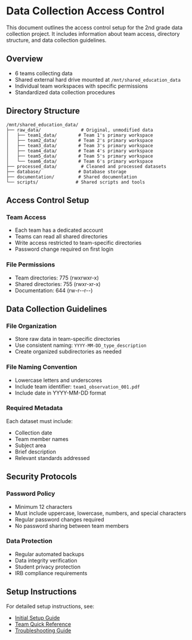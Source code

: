 # Data Collection Access Control

This document outlines the access control setup for the 2nd grade data collection project. It includes information about team access, directory structure, and data collection guidelines.

## Overview

- 6 teams collecting data
- Shared external hard drive mounted at `/mnt/shared_education_data`
- Individual team workspaces with specific permissions
- Standardized data collection procedures

## Directory Structure

```
/mnt/shared_education_data/
├── raw_data/               # Original, unmodified data
│   ├── team1_data/        # Team 1's primary workspace
│   ├── team2_data/        # Team 2's primary workspace
│   ├── team3_data/        # Team 3's primary workspace
│   ├── team4_data/        # Team 4's primary workspace
│   ├── team5_data/        # Team 5's primary workspace
│   └── team6_data/        # Team 6's primary workspace
├── processed_data/         # Cleaned and processed datasets
├── database/              # Database storage
├── documentation/         # Shared documentation
└── scripts/              # Shared scripts and tools
```

## Access Control Setup

### Team Access
- Each team has a dedicated account
- Teams can read all shared directories
- Write access restricted to team-specific directories
- Password change required on first login

### File Permissions
- Team directories: 775 (rwxrwxr-x)
- Shared directories: 755 (rwxr-xr-x)
- Documentation: 644 (rw-r--r--)

## Data Collection Guidelines

### File Organization
- Store raw data in team-specific directories
- Use consistent naming: `YYYY-MM-DD_type_description`
- Create organized subdirectories as needed

### File Naming Convention
- Lowercase letters and underscores
- Include team identifier: `team1_observation_001.pdf`
- Include date in YYYY-MM-DD format

### Required Metadata
Each dataset must include:
- Collection date
- Team member names
- Subject area
- Brief description
- Relevant standards addressed

## Security Protocols

### Password Policy
- Minimum 12 characters
- Must include uppercase, lowercase, numbers, and special characters
- Regular password changes required
- No password sharing between team members

### Data Protection
- Regular automated backups
- Data integrity verification
- Student privacy protection
- IRB compliance requirements

## Setup Instructions

For detailed setup instructions, see:
- [Initial Setup Guide](setup_guide.md)
- [Team Quick Reference](quick_reference.md)
- [Troubleshooting Guide](troubleshooting.md) 